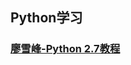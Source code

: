 Python学习
---------


### [廖雪峰-Python 2.7教程](http://www.liaoxuefeng.com/wiki/001374738125095c955c1e6d8bb493182103fac9270762a000)